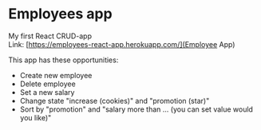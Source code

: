 # Employees app
My first React CRUD-app<br/>
Link: [https://employees-react-app.herokuapp.com/](Employee App)

This app has these opportunities:
- Create new employee
- Delete employee
- Set a new salary
- Change state "increase (cookies)" and "promotion (star)"
- Sort by "promotion" and "salary more than ... (you can set value would you like)"
